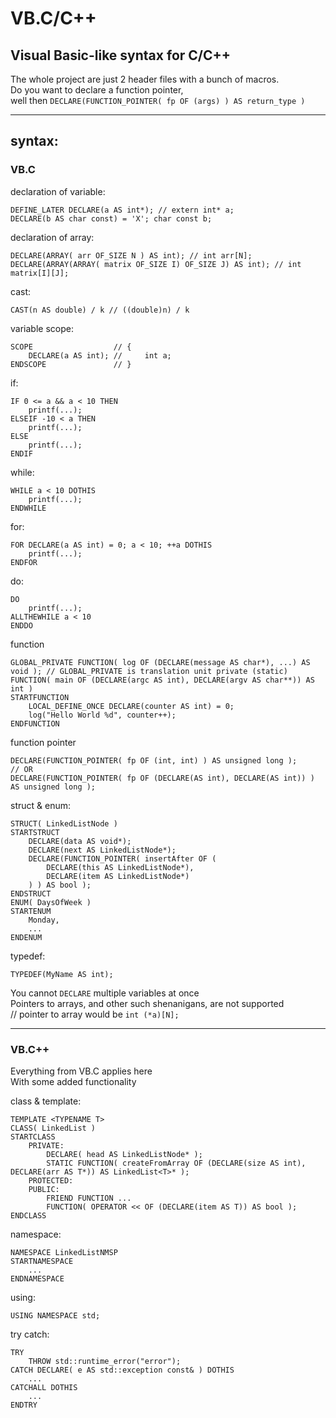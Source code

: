 # VB.C/C++
## Visual Basic-like syntax for C/C++

The whole project are just 2 header files with a bunch of macros.  
Do you want to declare a function pointer,   
well then `DECLARE(FUNCTION_POINTER( fp OF (args) ) AS return_type )`

---
## syntax:
### VB.C

declaration of variable:
```VB
DEFINE_LATER DECLARE(a AS int*); // extern int* a;
DECLARE(b AS char const) = 'X'; char const b;
```
declaration of array:
```VB
DECLARE(ARRAY( arr OF_SIZE N ) AS int); // int arr[N];
DECLARE(ARRAY(ARRAY( matrix OF_SIZE I) OF_SIZE J) AS int); // int matrix[I][J];
```
cast:
```VB
CAST(n AS double) / k // ((double)n) / k
```
variable scope:
```VB
SCOPE                  // {
    DECLARE(a AS int); //     int a;
ENDSCOPE               // }
```
if:
```VB
IF 0 <= a && a < 10 THEN
    printf(...);
ELSEIF -10 < a THEN
    printf(...);
ELSE
    printf(...);
ENDIF
```
while:
```VB
WHILE a < 10 DOTHIS
    printf(...);
ENDWHILE
```
for:
```VB
FOR DECLARE(a AS int) = 0; a < 10; ++a DOTHIS
    printf(...);
ENDFOR
```
do:
```VB
DO
    printf(...);
ALLTHEWHILE a < 10
ENDDO
```
function
```VB
GLOBAL_PRIVATE FUNCTION( log OF (DECLARE(message AS char*), ...) AS void ); // GLOBAL_PRIVATE is translation unit private (static)
FUNCTION( main OF (DECLARE(argc AS int), DECLARE(argv AS char**)) AS int )
STARTFUNCTION
    LOCAL_DEFINE_ONCE DECLARE(counter AS int) = 0;
    log("Hello World %d", counter++);
ENDFUNCTION
```
function pointer
```VB
DECLARE(FUNCTION_POINTER( fp OF (int, int) ) AS unsigned long );
// OR
DECLARE(FUNCTION_POINTER( fp OF (DECLARE(AS int), DECLARE(AS int)) ) AS unsigned long );
```
struct & enum:
```VB
STRUCT( LinkedListNode )
STARTSTRUCT
    DECLARE(data AS void*);
    DECLARE(next AS LinkedListNode*);
    DECLARE(FUNCTION_POINTER( insertAfter OF (
        DECLARE(this AS LinkedListNode*), 
        DECLARE(item AS LinkedListNode*)
    ) ) AS bool );
ENDSTRUCT
ENUM( DaysOfWeek ) 
STARTENUM
    Monday, 
    ...
ENDENUM
```
typedef:
```VB
TYPEDEF(MyName AS int);
```



You cannot `DECLARE` multiple variables at once  
Pointers to arrays, and other such shenanigans, are not supported  
// pointer to array would be `int (*a)[N];`


---
### VB.C++

Everything from VB.C applies here  
With some added functionality

class & template:
```VB
TEMPLATE <TYPENAME T>
CLASS( LinkedList )
STARTCLASS
    PRIVATE:
        DECLARE( head AS LinkedListNode* );
        STATIC FUNCTION( createFromArray OF (DECLARE(size AS int), DECLARE(arr AS T*)) AS LinkedList<T>* );
    PROTECTED:
    PUBLIC:
        FRIEND FUNCTION ...
        FUNCTION( OPERATOR << OF (DECLARE(item AS T)) AS bool );
ENDCLASS
```
namespace:
```VB
NAMESPACE LinkedListNMSP 
STARTNAMESPACE
    ...
ENDNAMESPACE
```
using:
```VB
USING NAMESPACE std;
```
try catch:
```VB
TRY
    THROW std::runtime_error("error");
CATCH DECLARE( e AS std::exception const& ) DOTHIS
    ...
CATCHALL DOTHIS
    ...
ENDTRY
```
